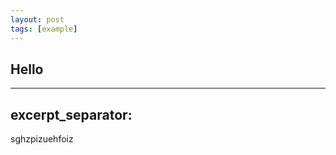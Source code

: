 ```yaml
---
layout: post
tags: [example]
---
```


## Hello

---
excerpt_separator: <!--more-->
---

sghzpizuehfoiz
